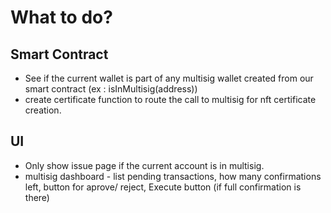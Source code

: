 # What to do?

## Smart Contract

* See if the current wallet is part of any multisig wallet created from our smart contract (ex : isInMultisig(address))
* create certificate function to route the call to multisig for nft certificate creation.


## UI

* Only show issue page if the current account is in multisig.
* multisig dashboard - list pending transactions, how many confirmations left, button for aprove/ reject, Execute button (if full confirmation is there)
